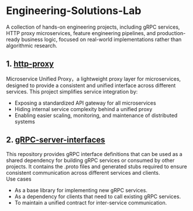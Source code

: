 # Engineering-Solutions-Lab
A collection of hands-on engineering projects, including gRPC services, HTTP proxy microservices, feature engineering pipelines, and production-ready business logic, focused on real-world implementations rather than algorithmic research.

## 1. [http-proxy](http-proxy/) 
Microservice Unified Proxy，a lightweight proxy layer for microservices, designed to provide a consistent and unified interface across different services.
This project simplifies service integration by:
- Exposing a standardized API gateway for all microservices
- Hiding internal service complexity behind a unified proxy
- Enabling easier scaling, monitoring, and maintenance of distributed systems

## 2. [gRPC-server-interfaces](gRPC-server-interfaces/) 
This repository provides gRPC interface definitions that can be used as a shared dependency for building gRPC services or consumed by other projects.
It contains the .proto files and generated stubs required to ensure consistent communication across different services and clients.  
Use cases  
- As a base library for implementing new gRPC services.
- As a dependency for clients that need to call existing gRPC services.
- To maintain a unified contract for inter-service communication.